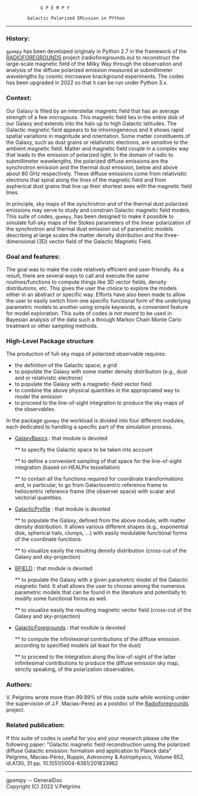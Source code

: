 				 G P E M P Y

		    Galactic Polarized EMission in PYthon

***

### History:

``gpempy`` has been developed originaly in Python 2.7 in the framework of the
[RADIOFOREGROUNDS](https://radioforegrounds.eu) project (radioforegrounds.eu) to reconstruct the large-scale
magnetic field of the Milky Way through the observation and analysis of the
diffuse polarized emission measured at submillimeter wavelengths by
cosmic microwave brackground experiments.
The codes has been upgraded in 2022 so that it can be run under Python 3.x.

### Context:

Our Galaxy is filled by an interstellar magnetic field that has an average strength of a few microgauss. This magnetic field lies in the entire disk of our Galaxy and extends into the halo up to high Galactic latitudes. The Galactic magnetic field appears to be inhomogeneous and it shows rapid spatial variations in magnitude and orientation. Some matter constituents of the Galaxy, such as dust grains or relativistic electrons, are sensitive to the ambient magnetic field. Matter and magnetic field couple in a complex way that leads to the emission of polarized light. In the domain of radio to submillimeter wavelengths, the polarized diffuse emissions are the synchrotron emission and the thermal dust emission, below and above about 80 GHz respectively. These diffuse emissions come from relativistic electrons that spiral along the lines of the magnetic field and from aspherical dust grains that line up their shortest axes with the magnetic field lines.

In principle, sky maps of the synchrotron and of the thermal dust polarized emissions may serve to study and constrain Galactic magnetic field models.
This suite of codes, ``gpempy``, has been designed to make it possible to simulate full-sky maps of the Stokes parameters of the linear polarization of the synchrotron and thermal dust emission out of parametric models describing at large scales the matter density distribution and the three-dimensional (3D) vector field of the Galactic Magnetic Field.

### Goal and features:

The goal was to make the code relatively efficient and user-friendly.
As a result, there are several ways to call and execute the same routines/functions to compute things like 3D vector fields, density distributions, etc. This gives the user the choice to explore the models either in an abstract or specific way. Efforts have also been made to allow the user to easily switch from one specific functional form of the underlying parametric models to another using simple keywords, a convenient feature for model exploration.
This suite of codes _is not meant_ to be used in Bayesian analysis of the data such a through Markov Chain Monte Carlo treatment or other sampling methods.

### High-Level Package structure

The production of full-sky maps of polarized observable requires:
* the definition of the Galactic space; a grid
* to populate the Galaxy with some matter density distribution (e.g., dust and or relativistic electrons)
* to populate the Galaxy with a magnetic-field vector field
* to combine the above physical quantities in the appropriated way to model the emission
* to proceed to the line-of-sight integration to produce the sky maps of the observables.

In the package ``gpempy`` the workload is divided into four different modules, each dedicated to handling a specific part of the simulation process.

* [GalaxyBasics](GalaxyBasics.py) : that module is devoted

	** to specify the Galactic space to be taken into account

	** to define a convenient sampling of that space for the line-of-sight integration (based on HEALPix tessellation)

	** to contain all the functions required for coordinate transformations and, in particular, to go from Galactocentric reference frame to heliocentric reference frame (the observer space) with scalar and vectorial quantities.

* [GalacticProfile](GalacticProfile.py) : that module is devoted

	** to populate the Galaxy, defined from the above module, with matter density distribution.
It allows various different shapes (e.g., exponential disk, spherical halo, clumps, ...) with easily modulable functional forms of the coordinate functions.

	** to visualize easily the resulting density distribution (cross-cut of the Galaxy and sky-projection)

* [BFIELD](BFIELD.py) : that module is devoted

	** to populate the Galaxy with a given parametric model of the Galactic magnetic field.
It shall allows the user to choose among the numerous parametric models that can be found in the literature and potentially to modify some functional forms as well.

	** to visualize easily the resulting magnetic vector field (cross-cut of the Galaxy and sky-projection)

* [GalacticForegrounds](GalacticForegrounds.py) : that module is devoted

	** to compute the infinitesimal contributions of the diffuse emission according to specified models (at least for the dust)

	** to proceed to the integration along the line-of-sight of the latter infinitesimal contributions to produce the diffuse emission sky map, strictly speaking, of the polarization observables.



### Authors:

V. Pelgrims wrote more than 99.99% of this code suite while working under the supervision of J.F. Macias-Perez as a postdoc of the [Radioforegrounds](https://radioforegrounds.eu) project.

### Related publication:

If this suite of codes is useful for you and your research please cite the following paper:
"Galactic magnetic field reconstruction using the polarized diffuse Galactic emission: formalism and application to Planck data"
Pelgrims, Macías-Pérez, Ruppin,
Astronomy & Astrophysics, Volume 652, id.A130, 31 pp.
10.1051/0004-6361/201833962

---
gpempy -- GeneralDoc  
Copyright (C) 2022 V.Pelgrims
